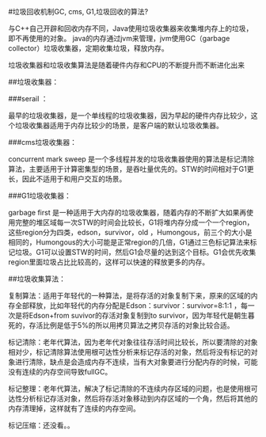#垃圾回收机制GC, cms, G1,垃圾回收的算法?

与C++自己开辟和回收内存不同，Java使用垃圾收集器来收集堆内存上的垃圾，即不再使用的对象。	java的内存通过jvm来管理，jvm使用GC（garbage collector）垃圾收集器，定期收集垃圾，释放内存。

垃圾收集器和垃圾收集算法是随着硬件内存和CPU的不断提升而不断进化出来

##垃圾收集器：

###serail ：

最早的垃圾收集器，是一个单线程的垃圾收集器，因为早起的硬件内存比较少，这个垃圾收集器适用于内存比较少的场景，是客户端的默认垃圾收集器。

###cms垃圾收集器：

concurrent mark sweep 是一个多线程并发的垃圾收集器使用的算法是标记清除算法，主要适用于计算密集型的场景，是吞吐量优先的。STW的时间相对于G1更长，因此不适用于和用户交互的场景。

###G1垃圾收集器：

garbage first 是一种适用于大内存的垃圾收集器，随着内存的不断扩大如果再使用完整的堆区域每一次STW的时间会比较长，G1将堆内存分成一个一个region，这些region分为四类，edson，survivor，old ，Humongous，前三个的大小是相同的，Humongous的大小可能是正常region的几倍，G1通过三色标记算法来标记垃圾。G1可以设置STW的时间，然后G1会尽量的达到这个目标。G1会优先收集region里面垃圾占比比较高的，这样可以快速的释放更多的内存。

##垃圾收集算法：

复制算法：适用于年轻代的一种算法，是将存活的对象复制下来，原来的区域的内存全部释放，比如年轻代的内存分配是Edson：survivor：survivor=8:1:1 ，每一次是将Edson+from suvivor的存活对象复制到to survivor，因为年轻代是朝生暮死的，存活比例是低于5%的所以用拷贝算法之拷贝存活的对象比较合适。

标记清除：老年代算法，因为老年代对象往往存活时间比较长，所以要清除的对象相对少，标记清除算法使用根可达性分析来标记存活的对象，然后将没有标记的对象进行清除，缺点是会造成内存不连续，当有大对象要进行分配内存的时候，可能没有连续的内存空间导致fullGC。

标记整理：老年代算法，解决了标记清除的不连续内存区域的问题，也是使用根可达性分析标记存活对象，然后将存活对象移动到内存区域的一个角，然后将其他的内存清理掉，这样就有了连续的内存空间。

标记压缩：还没看。。

